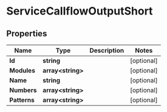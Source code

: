 

# ServiceCallflowOutputShort


## Properties

| Name | Type | Description | Notes |
|------------ | ------------- | ------------- | -------------|
|**Id** | **string** |  |  [optional] |
|**Modules** | **array&lt;string&gt;** |  |  [optional] |
|**Name** | **string** |  |  [optional] |
|**Numbers** | **array&lt;string&gt;** |  |  [optional] |
|**Patterns** | **array&lt;string&gt;** |  |  [optional] |



